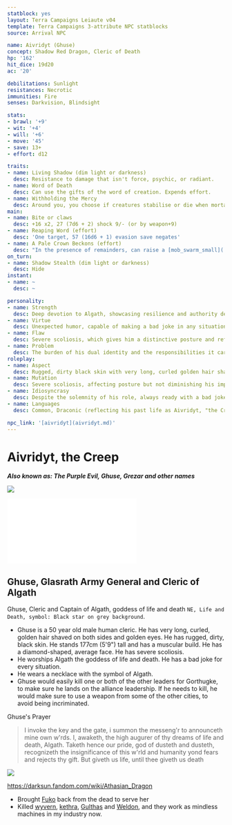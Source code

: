 ```yaml
---
statblock: yes
layout: Terra Campaigns Leiaute v04
template: Terra Campaigns 3-attribute NPC statblocks
source: Arrival NPC

name: Aivridyt (Ghuse)
concept: Shadow Red Dragon, Cleric of Death
hp: '162'
hit_dice: 19d20
ac: '20'

debilitations: Sunlight
resistances: Necrotic
immunities: Fire
senses: Darkvision, Blindsight

stats:
- brawl: '+9'
- wit: '+4'
- will: '+6'
- move: '45'
- save: 13+
- effort: d12

traits:
- name: Living Shadow (dim light or darkness)
  desc: Resistance to damage that isn't force, psychic, or radiant.
- name: Word of Death
  desc: Can use the gifts of the word of creation. Expends effort.
- name: Withholding the Mercy
  desc: Around you, you choose if creatures stabilise or die when mortally wounded.
main:
- name: Bite or claws
  desc: +16 x2, 27 (7d6 + 2) shock 9/- (or by weapon+9)
- name: Reaping Word (effort)
  desc: 'One target, 57 (16d6 + 1) evasion save negates'
- name: A Pale Crown Beckons (effort)
  desc: "In the presence of remainders, can raise a [mob_swarm_small](../statblocks/mob_swarm_small.md)"
on_turn:
- name: Shadow Stealth (dim light or darkness)
  desc: Hide
instant:
- name: ~
  desc: ~

personality:
- name: Strength
  desc: Deep devotion to Algath, showcasing resilience and authority despite physical condition.
- name: Virtue
  desc: Unexpected humor, capable of making a bad joke in any situation, lightening the gravity of his duties.
- name: Flaw
  desc: Severe scoliosis, which gives him a distinctive posture and reflects the hardships of his life.
- name: Problem
  desc: The burden of his dual identity and the responsibilities it carries, both as a cleric and as a former dragon.
roleplay:
- name: Aspect
  desc: Rugged, dirty black skin with very long, curled golden hair shaved on both sides, and golden eyes. Muscular build, 177cm tall.
- name: Mutation
  desc: Severe scoliosis, affecting posture but not diminishing his imposing presence.
- name: Idiosyncrasy
  desc: Despite the solemnity of his role, always ready with a bad joke, showcasing an unexpected sense of humor.
- name: Languages
  desc: Common, Draconic (reflecting his past life as Aivridyt, "the Creep").

npc_link: '[aivridyt](aivridyt.md)'
---
```


# Aivridyt, the Creep
***Also known as: The Purple Evil, Ghuse, Grezar and other names***

![](https://i.imgur.com/exwvDQ9.png)


![Dramatis Personae Aivridyt, the Creep](../../_published/arrival/abridged.md#Dramatis%20Personae%20Aivridyt,%20the%20Creep)

## Ghuse, Glasrath Army General and Cleric of Algath

Ghuse, Cleric and Captain of Algath, goddess of life and death `NE, Life and Death, symbol: Black star on grey background`.

- Ghuse is a 50 year old male human cleric. He has very long, curled, golden hair shaved on both sides and golden eyes. He has rugged, dirty, black skin. He stands 177cm (5'9") tall and has a muscular build. He has a diamond-shaped, average face. He has severe scoliosis.
- He worships Algath the goddess of life and death. He has a bad joke for every situation.
- He wears a necklace with the symbol of Algath. 
- Ghuse would easily kill one or both of the other leaders for Gorthugke, to make sure he lands on the alliance leadership. If he needs to kill, he would make sure to use a weapon from some of the other cities, to avoid being incriminated.

Ghuse's Prayer
> I invoke the key and the gate, i summon the messeng'r to announceth mine own w'rds. I, awaketh, the high augurer of thy dreams of life and death, Algath. Taketh hence our pride, god of dusteth and dusteth, recognizeth the insignificance of this w'rld and humanity yond fears and rejects thy gift. But giveth us life, until thee giveth us death

![](https://i.imgur.com/BerDgmv.png)

https://darksun.fandom.com/wiki/Athasian_Dragon

- Brought [Fuko](Fuko.md) back from the dead to serve her
- Killed [wyvern](wyvern.md), [kethra](kethra.md), [Gulthas](Gulthas.md) and [Weldon](Weldon.md), and they work as mindless machines in my industry now.
